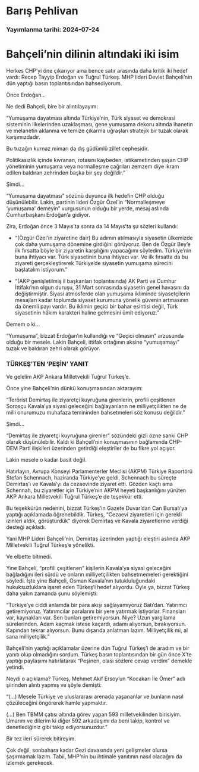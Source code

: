 # Barış Pehlivan

### Yayımlanma tarihi: 2024-07-24

# Bahçeli’nin dilinin altındaki iki isim

Herkes CHP’yi öne çıkarıyor ama bence satır arasında daha kritik iki hedef vardı: Recep Tayyip Erdoğan ve Tuğrul Türkeş. MHP lideri Devlet Bahçeli’nin dün yaptığı basın toplantısından bahsediyorum.

Önce Erdoğan...

Ne dedi Bahçeli, bire bir alıntılayayım:

“Yumuşama dayatması altında Türkiye’nin, Türk siyaset ve demokrasi sisteminin ilkelerinden uzaklaşması, gene yumuşama dekoru altında ihanetin ve melanetin aklanma ve temize çıkarma uğraşları stratejik bir tuzak olarak karşımızdadır.

Bu tuzağın kurnaz mimarı da dış güdümlü zillet cephesidir.

Politikasızlık içinde kıvranan, rotasını kaybeden, istikametinden şaşan CHP yönetiminin yumuşama veya normalleşme çağrıları zemzem diye ikram edilen baldıran zehrinden başka bir şey değildir.”

Şimdi...

“Yumuşama dayatması” sözünü duyunca ilk hedefin CHP olduğu düşünülebilir. Lakin, partinin lideri Özgür Özel’in “Normalleşmeye ‘yumuşama’ demeyin” vurgusunun olduğu bir yerde, mesaj aslında Cumhurbaşkanı Erdoğan’a gidiyor.

Zira, Erdoğan önce 3 Mayıs’ta sonra da 14 Mayıs’ta şu sözleri kullandı:

- “(Özgür Özel’in ziyaretine dair) Bu adımın atılmasıyla siyasetin ülkemizde çok daha yumuşama dönemine girdiğini görüyoruz. Ben de Özgür Bey’e ilk fırsatta böyle bir ziyaretin karşılığını yapacağımı söyledim. Türkiye’nin buna ihtiyacı var. Türk siyasetinin buna ihtiyacı var. Ve ilk fırsatta da bu ziyareti gerçekleştirerek Türkiye’de siyasetin yumuşama sürecini başlatalım istiyorum.”

- “(AKP genişletilmiş il başkanları toplantısında) AK Parti ve Cumhur İttifakı’nın olgun duruşu, 31 Mart sonrasında siyasetin genel havasını da değiştirmiştir. Siyasi atmosferde olan yumuşama ikliminde siyasetçilerin mesajları kadar toplumda siyaset kurumuna yönelik güvenin artmasının da önemli payı vardır. Bu iklimin geçici bir bahar esintisi değil, Türk siyasetinin hâkim karakteri haline gelmesini ümit ediyoruz.”

Demem o ki...

“Yumuşama”, bizzat Erdoğan’ın kullandığı ve “Geçici olmasın” arzusunda olduğu bir mesele. Lakin Bahçeli, ittifak ortağının aksine “yumuşamayı” tuzak ve baldıran zehri olarak görüyor.


### TÜRKEŞ’TEN ‘PEŞİN’ YANIT

Ve gelelim AKP Ankara Milletvekili Tuğrul Türkeş’e.

Önce yine Bahçeli’nin dünkü konuşmasından aktarayım:

“Terörist Demirtaş ile ziyaretçi kuyruğuna girenlerin, profili çeşitlenen Sorosçu Kavala’ya siyasi geleceğini bağlayanların ne milliyetçilikten ne de milli onurumuzu muhafaza temininden bahsetmeleri söz konusu değildir.”

Şimdi...

“Demirtaş ile ziyaretçi kuyruğuna girenler” sözündeki gizli özne sanki CHP olarak düşünülebilir. Kaldı ki Bahçeli’nin konuşmasının bağlamında CHP-DEM Parti ilişkileri üzerinden getirdiği eleştiriler de bu fikre yol açıyor.

Lakin mesele o kadar basit değil.

Hatırlayın, Avrupa Konseyi Parlamenterler Meclisi (AKPM) Türkiye Raportörü Stefan Schennach, haziranda Türkiye’ye geldi. Schennach bu süreçte Demirtaş’ı ve Kavala’yı da cezaevinde ziyaret etti. Gözden kaçtı ama Schennah, bu ziyaretler için Türkiye’nin AKPM heyeti başkanlığını yürüten AKP Ankara Milletvekili Tuğrul Türkeş’e de teşekkür etti.

Bu teşekkürün nedenini, bizzat Türkeş’in Gazete Duvar’dan Can Bursalı’ya yaptığı açıklamada öğrenebildik. Türkeş, “Cezaevi ziyaretleri için gerekli izinleri aldık, görüştürdük” diyerek Demirtaş ve Kavala ziyaretlerine verdiği desteği açıkladı.

Yani MHP Lideri Bahçeli’nin, Demirtaş üzerinden yaptığı eleştiri aslında AKP Milletvekili Tuğrul Türkeş’e yönelikti.

Ve elbette bitmedi.

Yine Bahçeli, “profili çeşitlenen” kişilerin Kavala’ya siyasi geleceğini bağladığını ileri sürdü ve onların milliyetçilikten bahsetmemeleri gerektiğini söyledi. İşte yine Bahçeli, Osman Kavala’nın tutukluluğundaki hukuksuzluklara işaret eden Türkeş’i hedef alıyordu. Öyle ya, bizzat Türkeş daha yakın zamanda şunu söylemişti:

“Türkiye’ye ciddi anlamda bir para akışı sağlayamıyoruz Batı’dan. Yatırımcı getiremiyoruz. Yatırımcılar paralarını bir yere yatırmak istiyorlar. Finansları var, kaynakları var. Sen bunları getiremiyorsun. Niye? Uzun yargılama sürelerinden. Adam kaçmak istese kaçardı, adamı alıyorsun, bırakıyorsun. Kapından tekrar alıyorsun. Bunu dışarıda anlatman lazım. Milliyetçilik mi, al sana milliyetçilik.”

Bahçeli’nin yaptığı açıklamalar üzerine dün Tuğrul Türkeş’i de aradım ve bir yanıtı olup olmadığını sordum. Türkeş basın toplantısından bir gün önce X’te yaptığı paylaşımı hatırlatarak “Peşinen, olası sözlere cevap verdim” demekle yetindi.

Neydi o açıklama? Türkeş, Mehmet Akif Ersoy’un “Kocakarı İle Ömer” adlı şiirinden alıntı yapmış ve şöyle demişti:

“(...) Mesele Türkiye ve uluslararası arenada yaşananlar ve bunların nasıl çözüleceğini öngörerek hamle yapmaktır.

(...) Ben TBMM çatısı altında görev yapan 593 milletvekilinden birisiyim. Umarım ve dilerim ki diğer 592 arkadaşımı da beni takip, kontrol ve denetlediğiniz gibi takip ediyorsunuzdur.”

Bir tez ileri sürerek bitireyim.

Çok değil, sonbahara kadar Gezi davasında yeni gelişmeler olursa şaşırmamak lazım. Tabii, MHP’nin bu ihtimale yanıtının nasıl olacağını da izlemek gerekecek.


